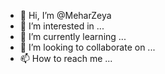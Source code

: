 - 👋 Hi, I’m @MeharZeya
- 👀 I’m interested in ...
- 🌱 I’m currently learning ...
- 💞️ I’m looking to collaborate on ...
- 📫 How to reach me ...

<!---
MeharZeya/MeharZeya is a ✨ special ✨ repository because its `README.md` (this file) appears on your GitHub profile.
You can click the Preview link to take a look at your changes.
--->
